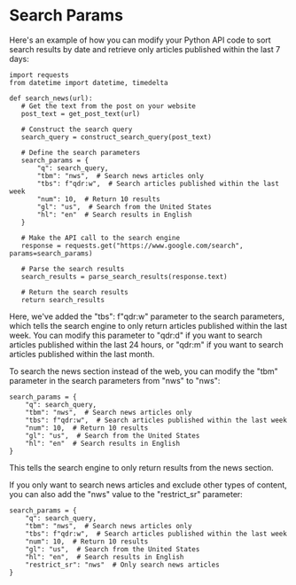 Search Params
=============

 Here's an example of how you can modify your Python API code to sort search results by date and retrieve only articles published within the last 7 days:

 ```
 import requests
from datetime import datetime, timedelta

def search_news(url):
    # Get the text from the post on your website
    post_text = get_post_text(url)

    # Construct the search query
    search_query = construct_search_query(post_text)

    # Define the search parameters
    search_params = {
        "q": search_query,
        "tbm": "nws",  # Search news articles only
        "tbs": f"qdr:w",  # Search articles published within the last week
        "num": 10,  # Return 10 results
        "gl": "us",  # Search from the United States
        "hl": "en"  # Search results in English
    }

    # Make the API call to the search engine
    response = requests.get("https://www.google.com/search", params=search_params)

    # Parse the search results
    search_results = parse_search_results(response.text)

    # Return the search results
    return search_results
```

Here, we've added the "tbs": f"qdr:w" parameter to the search parameters, which tells the search engine to only return articles published within the last week. You can modify this parameter to "qdr:d" if you want to search articles published within the last 24 hours, or "qdr:m" if you want to search articles published within the last month.

To search the news section instead of the web, you can modify the "tbm" parameter in the search parameters from "nws" to "nws":

```
search_params = {
    "q": search_query,
    "tbm": "nws",  # Search news articles only
    "tbs": f"qdr:w",  # Search articles published within the last week
    "num": 10,  # Return 10 results
    "gl": "us",  # Search from the United States
    "hl": "en"  # Search results in English
}
```

This tells the search engine to only return results from the news section.

If you only want to search news articles and exclude other types of content, you can also add the "nws" value to the "restrict_sr" parameter:

```
search_params = {
    "q": search_query,
    "tbm": "nws",  # Search news articles only
    "tbs": f"qdr:w",  # Search articles published within the last week
    "num": 10,  # Return 10 results
    "gl": "us",  # Search from the United States
    "hl": "en",  # Search results in English
    "restrict_sr": "nws"  # Only search news articles
}
```

